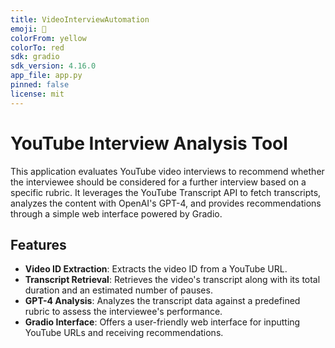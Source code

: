 ```yaml
---
title: VideoInterviewAutomation
emoji: 🚀
colorFrom: yellow
colorTo: red
sdk: gradio
sdk_version: 4.16.0
app_file: app.py
pinned: false
license: mit
---
```


# YouTube Interview Analysis Tool

This application evaluates YouTube video interviews to recommend whether the interviewee should be considered for a further interview based on a specific rubric. It leverages the YouTube Transcript API to fetch transcripts, analyzes the content with OpenAI's GPT-4, and provides recommendations through a simple web interface powered by Gradio.

## Features

- **Video ID Extraction**: Extracts the video ID from a YouTube URL.
- **Transcript Retrieval**: Retrieves the video's transcript along with its total duration and an estimated number of pauses.
- **GPT-4 Analysis**: Analyzes the transcript data against a predefined rubric to assess the interviewee's performance.
- **Gradio Interface**: Offers a user-friendly web interface for inputting YouTube URLs and receiving recommendations.